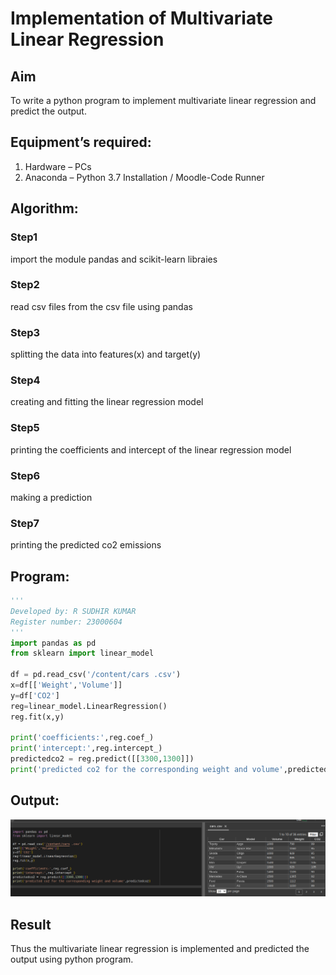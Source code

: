 # Implementation of Multivariate Linear Regression
## Aim
To write a python program to implement multivariate linear regression and predict the output.
## Equipment’s required:
1.	Hardware – PCs
2.	Anaconda – Python 3.7 Installation / Moodle-Code Runner
## Algorithm:
### Step1
import the module pandas and scikit-learn libraies

### Step2
read csv files from the csv file using pandas

### Step3
splitting the data into features(x) and target(y)

### Step4
creating and fitting the linear regression model

### Step5
printing the coefficients and intercept of the linear regression model

### Step6
making a prediction

### Step7
printing the predicted co2 emissions


## Program:
```python
'''
Developed by: R SUDHIR KUMAR
Register number: 23000604
'''
import pandas as pd
from sklearn import linear_model

df = pd.read_csv('/content/cars .csv')
x=df[['Weight','Volume']]
y=df['CO2']
reg=linear_model.LinearRegression()
reg.fit(x,y)

print('coefficients:',reg.coef_)
print('intercept:',reg.intercept_)
predictedco2 = reg.predict([[3300,1300]])
print('predicted co2 for the corresponding weight and volume',predictedco2)

```
## Output:
![output](scr1.png)

## Result
Thus the multivariate linear regression is implemented and predicted the output using python program.